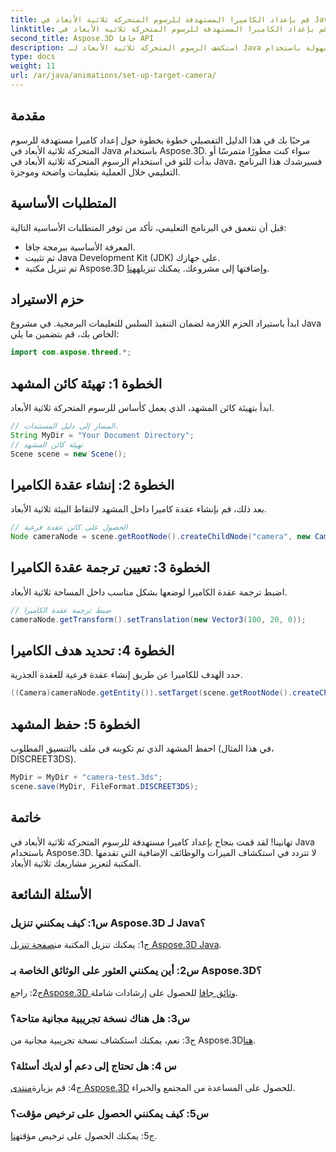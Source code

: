 ```yaml
---
title: قم بإعداد الكاميرا المستهدفة للرسوم المتحركة ثلاثية الأبعاد في Java | Aspose.3D تعليمي
linktitle: قم بإعداد الكاميرا المستهدفة للرسوم المتحركة ثلاثية الأبعاد في Java | Aspose.3D تعليمي
second_title: Aspose.3D جافا API
description: استكشف الرسوم المتحركة ثلاثية الأبعاد لـ Java بسهولة باستخدام Aspose.3D. اتبع البرنامج التعليمي لدينا للحصول على دليل خطوة بخطوة. قم بالتنزيل الآن للاستمتاع برحلة تطوير ثلاثية الأبعاد آسرة.
type: docs
weight: 11
url: /ar/java/animations/set-up-target-camera/
---
```

## مقدمة

مرحبًا بك في هذا الدليل التفصيلي خطوة بخطوة حول إعداد كاميرا مستهدفة للرسوم المتحركة ثلاثية الأبعاد في Java باستخدام Aspose.3D. سواء كنت مطورًا متمرسًا أو بدأت للتو في استخدام الرسوم المتحركة ثلاثية الأبعاد في Java، فسيرشدك هذا البرنامج التعليمي خلال العملية بتعليمات واضحة وموجزة.

## المتطلبات الأساسية

قبل أن نتعمق في البرنامج التعليمي، تأكد من توفر المتطلبات الأساسية التالية:

- المعرفة الأساسية ببرمجة جافا.
- تم تثبيت Java Development Kit (JDK) على جهازك.
-  تم تنزيل مكتبة Aspose.3D وإضافتها إلى مشروعك. يمكنك تنزيله[هنا](https://releases.aspose.com/3d/java/).

## حزم الاستيراد

ابدأ باستيراد الحزم اللازمة لضمان التنفيذ السلس للتعليمات البرمجية. في مشروع Java الخاص بك، قم بتضمين ما يلي:

```java
import com.aspose.threed.*;
```

## الخطوة 1: تهيئة كائن المشهد

ابدأ بتهيئة كائن المشهد، الذي يعمل كأساس للرسوم المتحركة ثلاثية الأبعاد.

```java
// المسار إلى دليل المستندات.
String MyDir = "Your Document Directory";
// تهيئة كائن المشهد
Scene scene = new Scene();
```

## الخطوة 2: إنشاء عقدة الكاميرا

بعد ذلك، قم بإنشاء عقدة كاميرا داخل المشهد لالتقاط البيئة ثلاثية الأبعاد.

```java
// الحصول على كائن عقدة فرعية
Node cameraNode = scene.getRootNode().createChildNode("camera", new Camera());
```

## الخطوة 3: تعيين ترجمة عقدة الكاميرا

اضبط ترجمة عقدة الكاميرا لوضعها بشكل مناسب داخل المساحة ثلاثية الأبعاد.

```java
// ضبط ترجمة عقدة الكاميرا
cameraNode.getTransform().setTranslation(new Vector3(100, 20, 0));
```

## الخطوة 4: تحديد هدف الكاميرا

حدد الهدف للكاميرا عن طريق إنشاء عقدة فرعية للعقدة الجذرية.

```java
((Camera)cameraNode.getEntity()).setTarget(scene.getRootNode().createChildNode("target"));
```

## الخطوة 5: حفظ المشهد

احفظ المشهد الذي تم تكوينه في ملف بالتنسيق المطلوب (في هذا المثال، DISCREET3DS).

```java
MyDir = MyDir + "camera-test.3ds";
scene.save(MyDir, FileFormat.DISCREET3DS);
```

## خاتمة

تهانينا! لقد قمت بنجاح بإعداد كاميرا مستهدفة للرسوم المتحركة ثلاثية الأبعاد في Java باستخدام Aspose.3D. لا تتردد في استكشاف الميزات والوظائف الإضافية التي تقدمها المكتبة لتعزيز مشاريعك ثلاثية الأبعاد.

## الأسئلة الشائعة

### س1: كيف يمكنني تنزيل Aspose.3D لـ Java؟

 ج1: يمكنك تنزيل المكتبة من[صفحة تنزيل Aspose.3D Java](https://releases.aspose.com/3d/java/).

### س2: أين يمكنني العثور على الوثائق الخاصة بـ Aspose.3D؟

 ج2: راجع[Aspose.3D وثائق جافا](https://reference.aspose.com/3d/java/) للحصول على إرشادات شاملة.

### س3: هل هناك نسخة تجريبية مجانية متاحة؟

 ج3: نعم، يمكنك استكشاف نسخة تجريبية مجانية من Aspose.3D[هنا](https://releases.aspose.com/).

### س 4: هل تحتاج إلى دعم أو لديك أسئلة؟

 ج4: قم بزيارة[منتدى Aspose.3D](https://forum.aspose.com/c/3d/18) للحصول على المساعدة من المجتمع والخبراء.

### س5: كيف يمكنني الحصول على ترخيص مؤقت؟

 ج5: يمكنك الحصول على ترخيص مؤقت[هنا](https://purchase.aspose.com/temporary-license/).